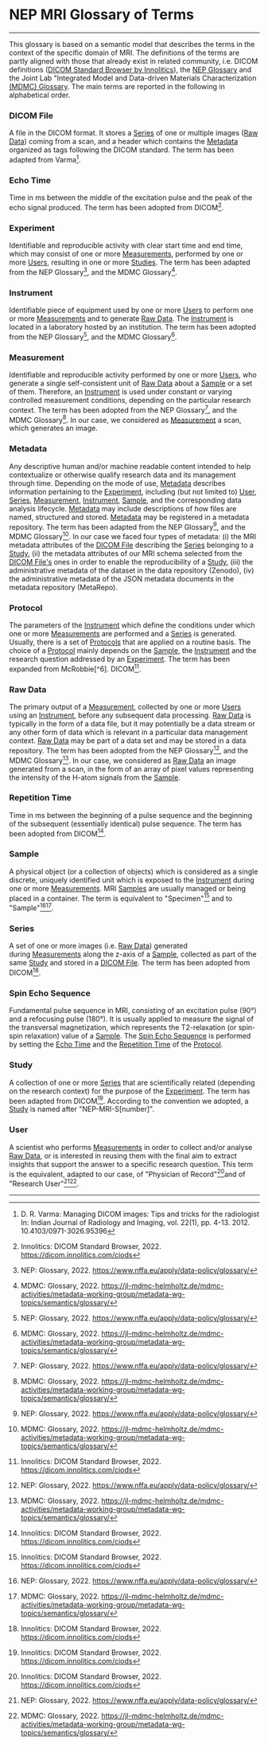 # NEP MRI Glossary of Terms
-----
This glossary is based on a semantic model that describes the terms in the context of the specific domain of MRI. The definitions of the terms are partly aligned with those that already exist in related community, i.e. DICOM definitions ([DICOM Standard Browser by Innolitics](https://dicom.innolitics.com/ciods)), the [NEP Glossary](https://www.nffa.eu/apply/data-policy/glossary/) and the Joint Lab "Integrated Model and Data-driven Materials Characterization [(MDMC) Glossary](https://github.com/Materials-Data-Science-and-Informatics/MDMC-NEP-top-level-ontology/blob/master/mdmc-glossary/mdmc-glossary-terms.md). The main terms are reported in the following in alphabetical order.
### DICOM File
A file in the DICOM format. It stores a [Series](#series) of one or multiple images ([Raw Data](#raw-data)) coming from a scan, and a header which contains the [Metadata](#metadata) organized as tags following the DICOM standard. The term has been adapted from Varma[^1].

### Echo Time
Time in ms between the middle of the excitation pulse and the peak of the echo signal produced. The term has been adopted from DICOM[^2].

### Experiment
Identifiable and reproducible activity with clear start time and end time, which may consist of one or more [Measurements](#measurement), performed by one or more [Users](#user), resulting in one or more [Studies](#study). The term has been adapted from the NEP Glossary[^3], and the MDMC Glossary[^4].

### Instrument
Identifiable piece of equipment used by one or more [Users](#user) to perform one or more [Measurements](#measurement) and to generate [Raw Data](#raw-data). The [Instrument](#instrument) is located in a laboratory hosted by an institution. The term has been adopted from the NEP Glossary[^3], and the MDMC Glossary[^4].

### Measurement
Identifiable and reproducible activity performed by one or more [Users](#user), who generate a single self-consistent unit of [Raw Data](#raw-data) about a [Sample](#sample) or a set of them. Therefore, an [Instrument](#instrument) is used under constant or varying controlled measurement conditions, depending on the particular research context. The term has been adopted from the NEP Glossary[^3], and the MDMC Glossary[^4]. In our case, we considered as [Measurement](#measurement) a scan, which generates an image.

### Metadata
Any descriptive human and/or machine readable content intended to help contextualize or otherwise qualify research data and its management through time. Depending on the mode of use, [Metadata](#metadata) describes information pertaining to the [Experiment](#experiment), including (but not limited to) [User](#user), [Series](#series), [Measurement](#measurement), [Instrument](#instrument), [Sample](#sample), and the corresponding data analysis lifecycle. [Metadata](#metadata) may include descriptions of how files are named, structured and stored. [Metadata](#metadata) may be registered in a metadata repository. The term has been adapted from the NEP Glossary[^3], and the MDMC Glossary[^4]. In our case we faced four types of metadata: (i) the MRI metadata attributes of the [DICOM File](#dicom-file) describing the [Series](#series) belonging to a [Study](#study), (ii) the metadata attributes of our MRI schema selected from the [DICOM File's](#dicom-file) ones in order to enable the reproducibility of a [Study](#study), (iii) the administrative metadata of the dataset in the data repository (Zenodo), (iv) the administrative metadata of the JSON metadata documents in the metadata repository (MetaRepo).

### Protocol
The parameters of the [Instrument](#instrument) which define the conditions under which one or more [Measurements](#measurement) are performed and a [Series](#series) is generated. Usually, there is a set of [Protocols](#protocol) that are applied on a routine basis. The choice of a [Protocol](#protocol) mainly depends on the [Sample](#sample), the [Instrument](#instrument) and the research question addressed by an [Experiment](#experiment). The term has been expanded from McRobbie[^6]. DICOM[^2].

### Raw Data
The primary output of a [Measurement](#measurement), collected by one or more [Users](#user) using an [Instrument](#instrument), before any subsequent data processing. [Raw Data](#raw-data) is typically in the form of a data file, but it may potentially  be a data stream or any other form of data which is relevant in a particular data management context. [Raw Data](#raw-data) may be part of a data set and may be stored in a data repository. The term has been adopted from the NEP Glossary[^3], and the MDMC Glossary[^4]. In our case, we considered as [Raw Data](#raw-data) an image generated from a scan, in the form of an array of pixel values representing the intensity of the H-atom signals from the [Sample](#sample).

### Repetition Time
Time in ms between the beginning of a pulse sequence and the beginning of the subsequent (essentially identical) pulse sequence. The term has been adopted from DICOM[^2].

### Sample
A physical object (or a collection of objects) which is considered as a single discrete, uniquely identified unit which is exposed to the [Instrument](#instrument) during one or more [Measurements](#measurement). MRI [Samples](#sample) are usually managed or being placed in a container. The term is equivalent to "Specimen"[^2] and to "Sample"[^3][^4].

### Series
A set of one or more images (i.e. [Raw Data](#raw-data)) generated during [Measurements](#measurement) along the z-axis of a [Sample](#sample), collected as part of the same [Study](#study) and stored in a [DICOM File](#dicom-file). The term has been adopted from DICOM[^2].

### Spin Echo Sequence
Fundamental pulse sequence in MRI, consisting of an excitation pulse (90°) and a refocusing pulse (180°). It is usually applied to measure the signal of the transversal magnetization, which represents the T2-relaxation (or spin-spin relaxation) value of a [Sample](#sample). The [Spin Echo Sequence](#spin-echo-sequence) is performed by setting the [Echo Time](#echo-time) and the [Repetition Time](#repetition-time) of the [Protocol](#protocol).

### Study
A collection of one or more [Series](#series) that are scientifically related (depending on the research context) for the purpose of the [Experiment](#experiment). The term has been adapted from DICOM[^2]. According to the convention we adopted, a [Study](#study) is named after "NEP-MRI-S[number]".

### User
A scientist who performs [Measurements](#measurement) in order to collect and/or analyse [Raw Data](#raw-data), or is interested in reusing them with the final aim to extract insights that support the answer to a specific research question. This term is the equivalent, adapted to our case, of "Physician of Record"[^2]and of "Research User"[^3][^4].

-----

[^1]: D. R. Varma: Managing DICOM images: Tips and tricks for the radiologist In: Indian Journal of Radiology and Imaging, vol. 22(1), pp. 4-13. 2012. 10.4103/0971-3026.95396

[^2]: Innolitics: DICOM Standard Browser, 2022. https://dicom.innolitics.com/ciods

[^3]: NEP: Glossary, 2022. https://www.nffa.eu/apply/data-policy/glossary/

[^4]: MDMC: Glossary, 2022. https://jl-mdmc-helmholtz.de/mdmc-activities/metadata-working-group/metadata-wg-topics/semantics/glossary/

[^5]: McRobbie, D. W. and Moore, E. A. and Graves, M. J. and Prince, M. R.: MRI from Picture to Proton In: Cambridge University Press, 2nd edition. 2006.

